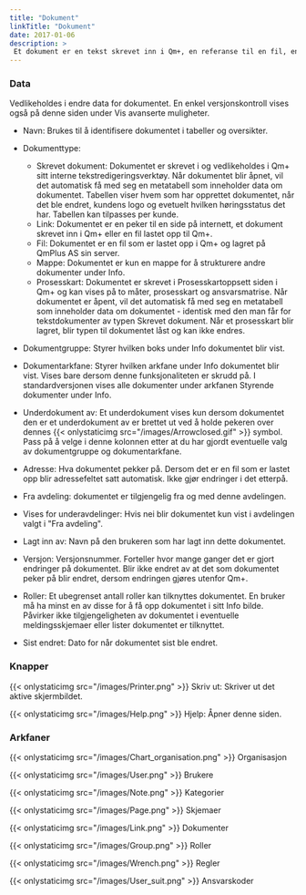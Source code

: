 ```yaml
---
title: "Dokument"
linkTitle: "Dokument"
date: 2017-01-06
description: >
 Et dokument er en tekst skrevet inn i Qm+, en referanse til en fil, en referanse til en nettside eller en mappe.
---
```



### Data

Vedlikeholdes i endre data for dokumentet. En enkel versjonskontroll vises også på denne siden under Vis avanserte muligheter. 

- Navn: Brukes til å identifisere dokumentet i tabeller og oversikter.

- Dokumenttype:

  - Skrevet dokument: Dokumentet er skrevet i og vedlikeholdes i Qm+ sitt interne tekstredigeringsverktøy. Når dokumentet blir åpnet, vil det automatisk få med seg en metatabell som inneholder data om dokumentet. Tabellen viser hvem som har opprettet dokumentet, når det ble endret, kundens logo og evetuelt hvilken høringsstatus det har. Tabellen kan tilpasses per kunde.
  - Link: Dokumentet er en peker til en side på internett, et dokument skrevet inn i Qm+ eller en fil lastet opp til Qm+.
  - Fil: Dokumentet er en fil som er lastet opp i Qm+ og lagret på QmPlus AS sin server.
  - Mappe: Dokumentet er kun en mappe for å strukturere andre dokumenter under Info.
  - Prosesskart: Dokumentet er skrevet i Prosesskartoppsett siden i Qm+ og kan vises på to måter, prosesskart og ansvarsmatrise. Når dokumentet er åpent, vil det automatisk få med seg en metatabell som inneholder data om dokumentet - identisk med den man får for tekstdokumenter av typen Skrevet dokument. Når et prosesskart blir lagret, blir typen til dokumentet låst og kan ikke endres.
    
- Dokumentgruppe: Styrer hvilken boks under Info dokumentet blir vist.
    
- Dokumentarkfane: Styrer hvilken arkfane under Info dokumentet blir vist. Vises bare dersom denne funksjonaliteten er skrudd på. I standardversjonen vises alle dokumenter under arkfanen Styrende dokumenter under Info.
    
- Underdokument av: Et underdokument vises kun dersom dokumentet den er et underdokument av er brettet ut ved å holde pekeren over dennes {{< onlystaticimg src="/images/Arrowclosed.gif" >}} symbol. Pass på å velge i denne kolonnen etter at du har gjordt eventuelle valg av dokumentgruppe og dokumentarkfane.
    
- Adresse: Hva dokumentet pekker på. Dersom det er en fil som er lastet opp blir adressefeltet satt automatisk. Ikke gjør endringer i det etterpå.
    
- Fra avdeling: dokumentet er tilgjengelig fra og med denne avdelingen.
    
- Vises for underavdelinger: Hvis nei blir dokumentet kun vist i avdelingen valgt i "Fra avdeling".
    
- Lagt inn av: Navn på den brukeren som har lagt inn dette dokumentet.
    
- Versjon: Versjonsnummer. Forteller hvor mange ganger det er gjort endringer på dokumentet. Blir ikke endret av at det som dokumentet peker på blir endret, dersom endringen gjøres utenfor Qm+.
    
- Roller: Et ubegrenset antall roller kan tilknyttes dokumentet. En bruker må ha minst en av disse for å få opp dokumentet i sitt Info bilde. Påvirker ikke tilgjengeligheten av dokumentet i eventuelle meldingsskjemaer eller lister dokumentet er tilknyttet.

- Sist endret: Dato for når dokumentet sist ble endret.

### Knapper

{{< onlystaticimg src="/images/Printer.png" >}} Skriv ut: Skriver ut det aktive skjermbildet.

{{< onlystaticimg src="/images/Help.png" >}} Hjelp: Åpner denne siden.

### Arkfaner
{{< onlystaticimg src="/images/Chart_organisation.png" >}} Organisasjon

{{< onlystaticimg src="/images/User.png" >}} Brukere

{{< onlystaticimg src="/images/Note.png" >}} Kategorier

{{< onlystaticimg src="/images/Page.png" >}} Skjemaer

{{< onlystaticimg src="/images/Link.png" >}} Dokumenter

{{< onlystaticimg src="/images/Group.png" >}} Roller

{{< onlystaticimg src="/images/Wrench.png" >}} Regler

{{< onlystaticimg src="/images/User_suit.png" >}} Ansvarskoder